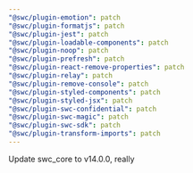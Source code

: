 ```yaml
---
"@swc/plugin-emotion": patch
"@swc/plugin-formatjs": patch
"@swc/plugin-jest": patch
"@swc/plugin-loadable-components": patch
"@swc/plugin-noop": patch
"@swc/plugin-prefresh": patch
"@swc/plugin-react-remove-properties": patch
"@swc/plugin-relay": patch
"@swc/plugin-remove-console": patch
"@swc/plugin-styled-components": patch
"@swc/plugin-styled-jsx": patch
"@swc/plugin-swc-confidential": patch
"@swc/plugin-swc-magic": patch
"@swc/plugin-swc-sdk": patch
"@swc/plugin-transform-imports": patch
---
```


Update swc_core to v14.0.0, really
